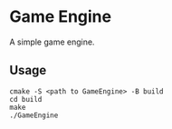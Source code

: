 # Game Engine

A simple game engine.

## Usage

```
cmake -S <path to GameEngine> -B build
cd build
make
./GameEngine
```
